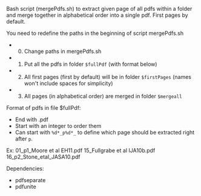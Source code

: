 Bash script (mergePdfs.sh) to extract given page of all pdfs within a folder and merge together in alphabetical order into a single pdf. First pages by default.

You need to redefine the paths in the beginning of script mergePdfs.sh
 * 0) Change paths in mergePdfs.sh
 * 1) Put all the pdfs in folder ```$fullPdf``` (with format below)
 * 2) All first pages (first by default) will be in folder ```$firstPages``` (names won't include spaces for simplicity)
 * 3) All pages (in alphabetical order) are merged in folder ```$mergeall```

Format of pdfs in file $fullPdf: 
* End with .pdf
* Start with an integer to order them
* Can start with ```%d*_p%d*_``` to define which page should be extracted right after ```p```.

Ex: 
01_p1_Moore et al EH11.pdf
15_Fullgrabe et al IJA10b.pdf
16_p2_Stone_etal_JASA10.pdf


Dependencies:
* pdfseparate
* pdfunite

